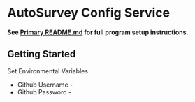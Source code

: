 # AutoSurvey Config Service

**See [Primary README.md](https://github.com/AutoSurvey-968/AutoSurvey-back) for full program setup instructions.**

## Getting Started
Set Environmental Variables
 * Github Username -
 * Github Password -
